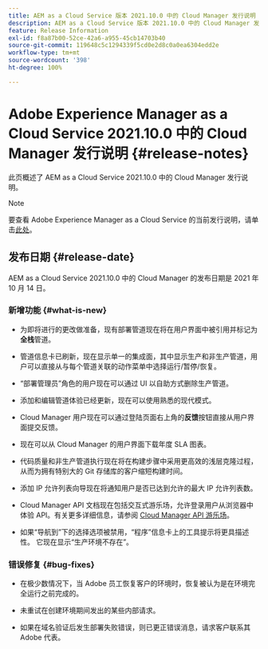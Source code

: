 ```yaml
---
title: AEM as a Cloud Service 版本 2021.10.0 中的 Cloud Manager 发行说明
description: AEM as a Cloud Service 版本 2021.10.0 中的 Cloud Manager 发行说明
feature: Release Information
exl-id: f8a87b00-52ce-42a6-a955-45cb14703b40
source-git-commit: 119648c5c1294339f5cd0e2d8c0a0ea6304edd2e
workflow-type: tm+mt
source-wordcount: '398'
ht-degree: 100%

---
```


# Adobe Experience Manager as a Cloud Service 2021.10.0 中的 Cloud Manager 发行说明 {#release-notes}

此页概述了 AEM as a Cloud Service 2021.10.0 中的 Cloud Manager 发行说明。

>[!NOTE]
>要查看 Adobe Experience Manager as a Cloud Service 的当前发行说明，请单击[此处](https://experienceleague.adobe.com/docs/experience-manager-cloud-service/release-notes/aem-cloud-changes.html?lang=zh-Hans)。

## 发布日期 {#release-date}

AEM as a Cloud Service 2021.10.0 中的 Cloud Manager 的发布日期是 2021 年 10 月 14 日。


### 新增功能 {#what-is-new}

* 为即将进行的更改做准备，现有部署管道现在将在用户界面中被引用并标记为&#x200B;**全栈**&#x200B;管道。

* 管道信息卡已刷新，现在显示单一的集成面，其中显示生产和非生产管道，用户可以直接从与每个管道关联的动作菜单中选择运行/暂停/恢复。

* “部署管理员”角色的用户现在可以通过 UI 以自助方式删除生产管道。

* 添加和编辑管道体验已经更新，现在可以使用熟悉的现代模式。

* Cloud Manager 用户现在可以通过登陆页面右上角的&#x200B;**反馈**&#x200B;按钮直接从用户界面提交反馈。

* 现在可以从 Cloud Manager 的用户界面下载年度 SLA 图表。

* 代码质量和非生产管道执行现在将在构建步骤中采用更高效的浅层克隆过程，从而为拥有特别大的 Git 存储库的客户缩短构建时间。

* 添加 IP 允许列表向导现在将通知用户是否已达到允许的最大 IP 允许列表数。

* Cloud Manager API 文档现在包括交互式游乐场，允许登录用户从浏览器中体验 API。有关更多详细信息，请参阅 [Cloud Manager API 游乐场](https://www.adobe.io/experience-cloud/cloud-manager/reference/playground/)。

* 如果“导航到”下的选择选项被禁用，“程序”信息卡上的工具提示将更具描述性。 它现在显示“生产环境不存在”。

### 错误修复 {#bug-fixes}

* 在极少数情况下，当 Adobe 员工恢复客户的环境时，恢复被认为是在环境完全运行之前完成的。

* 未重试在创建环境期间发出的某些内部请求。

* 如果在域名验证后发生部署失败错误，则已更正错误消息，请求客户联系其 Adobe 代表。
